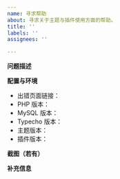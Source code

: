```yaml
---
name: 寻求帮助
about: 寻求关于主题与插件使用方面的帮助。
title: ''
labels: ''
assignees: ''

---
```


<!--
注意：若不提供完整且有效的信息，你将很难获得帮助。
-->

**问题描述**


**配置与环境**
* 出错页面链接：
* PHP 版本：
* MySQL 版本：
* Typecho 版本：
* 主题版本：
* 插件版本：


**截图（若有）**


**补充信息**
<!--
请先在网站根目录 config.inc.php 中添加
define('__TYPECHO_DEBUG__', true);
然后将报错信息附在这里（若有）。
其它信息也可以在这里补充。
-->
